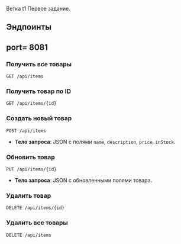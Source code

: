 Ветка t1  Первое задание. 

## Эндпоинты
## port= 8081
### Получить все товары
`GET /api/items`

### Получить товар по ID
`GET /api/items/{id}`

### Создать новый товар
`POST /api/items`
- **Тело запроса**: JSON с полями `name`, `description`, `price`, `inStock`.

### Обновить товар
`PUT /api/items/{id}`
- **Тело запроса**: JSON с обновленными полями товара.

### Удалить товар
`DELETE /api/items/{id}`

### Удалить все товары
`DELETE /api/items`